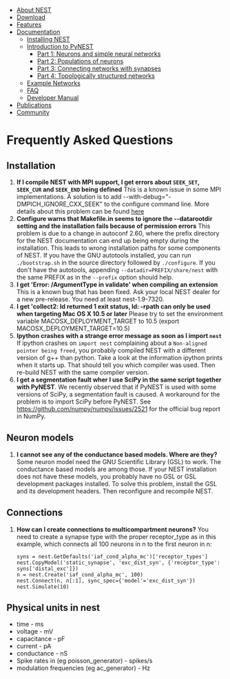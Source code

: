 <!-- TOC -->
-   [About NEST](about.md)
-   [Download](download.md)
-   [Features](features.md)
-   [Documentation](documentation.md)
    -   [Installing NEST](installation.md)
    -   [Introduction to PyNEST](introduction-to-pynest.md)
        -   [Part 1: Neurons and simple neural networks](part-1-neurons-and-simple-neural-networks.md)
        -   [Part 2: Populations of neurons](part-2-populations-of-neurons.md)
        -   [Part 3: Connecting networks with synapses](part-3-connecting-networks-with-synapses.md)
        -   [Part 4: Topologically structured networks](part-4-topologically-structured-networks.md)
    -   [Example Networks](examples/examples.md)
    -   [FAQ](frequently_asked_questions.md)
    -   [Developer Manual](http://nest.github.io/nest-simulator/)
-   [Publications](publications.md)
-   [Community](community.md)

<!-- /TOC -->
Frequently Asked Questions
==========================

Installation
------------

1.  **If I compile NEST with MPI support, I get errors about `SEEK_SET`, `SEEK_CUR` and `SEEK_END` being defined**
     This is a known issue in some MPI implementations. A solution is to add --with-debug="-DMPICH\_IGNORE\_CXX\_SEEK" to the configure command line. More details about this problem can be found [here](http://www-unix.mcs.anl.gov/mpi/mpich/faq.htm#cxxseek)
2.  **Configure warns that Makefile.in seems to ignore the --datarootdir setting and the installation fails because of permission errors**
     This problem is due to a change in autoconf 2.60, where the prefix directory for the NEST documentation can end up being empty during the installation. This leads to wrong installation paths for some components of NEST. If you have the GNU autotools installed, you can run `./bootstrap.sh` in the source directory followed by `./configure`. If you don't have the autotools, appending `--datadir=PREFIX/share/nest` with the same PREFIX as in the `--prefix` option should help.
3.  **I get 'Error: /ArgumentType in validate' when compiling an extension**
     This is a known bug that has been fixed. Ask your local NEST dealer for a new pre-release. You need at least nest-1.9-7320.
4.  **I get 'collect2: ld returned 1 exit status, ld: -rpath can only be used when targeting Mac OS X 10.5 or later**
     Please try to set the environment variable MACOSX\_DEPLOYMENT\_TARGET to 10.5 (export MACOSX\_DEPLOYMENT\_TARGET=10.5)
5.  **Ipython crashes with a strange error message as soon as I import `nest`**
     If ipython crashes on `import nest` complaining about a `Non-aligned pointer being freed`, you probably compiled NEST with a different version of g++ than python. Take a look at the information ipython prints when it starts up. That should tell you which compiler was used. Then re-build NEST with the same compiler version.
6.  **I get a segmentation fault wher I use SciPy in the same script together with PyNEST**. We recently observed that if PyNEST is used with some versions of SciPy, a segmentation fault is caused. A workaround for the problem is to import SciPy before PyNEST. See <https://github.com/numpy/numpy/issues/2521> for the official bug report in NumPy.

Neuron models
-------------

1.  **I cannot see any of the conductance based models. Where are they?** Some neuron model need the GNU Scientific Library (GSL) to work. The conductance based models are among those. If your NEST installation does not have these models, you probably have no GSL or GSL development packages installed. To solve this problem, install the GSL and its development headers. Then reconfigure and recompile NEST.

Connections
-----------

1.  **How can I create connections to multicompartment neurons?** You need to create a synapse type with the proper receptor\_type as in this example, which connects all 100 neurons in n to the first neuron in n:

    ``` {.prettyprint}
    syns = nest.GetDefaults('iaf_cond_alpha_mc')['receptor_types']
    nest.CopyModel('static_synapse', 'exc_dist_syn', {'receptor_type': syns['distal_exc']})
    n = nest.Create('iaf_cond_alpha_mc', 100)
    nest.Connect(n, n[:1], sync_spec={'model'='exc_dist_syn'})
    nest.Simulate(10)
    ```

Physical units in nest
----------------------

-   time - ms
-   voltage - mV
-   capacitance - pF
-   current - pA
-   conductance - nS
-   Spike rates in (eg poisson\_generator) - spikes/s
-   modulation frequencies (eg ac\_generator) - Hz
